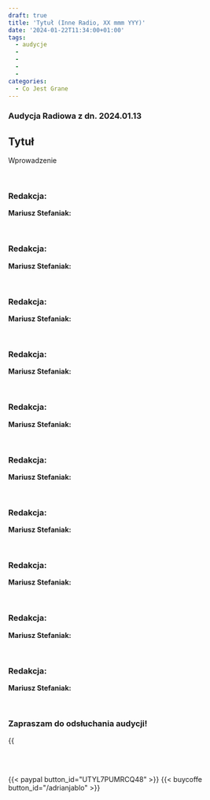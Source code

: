 ```yaml
---
draft: true
title: 'Tytuł (Inne Radio, XX mmm YYY)'
date: '2024-01-22T11:34:00+01:00'
tags:
  - audycje
  - 
  - 
  - 
  - 
categories:
  - Co Jest Grane
---
```

### Audycja Radiowa z dn. 2024.01.13

## Tytuł

Wprowadzenie

<br>
 
### Redakcja: 

**Mariusz Stefaniak:** 
 
<br>
 
### Redakcja: 

**Mariusz Stefaniak:** 
 
<br>
 
### Redakcja: 

**Mariusz Stefaniak:** 
 
<br>
 
### Redakcja: 

**Mariusz Stefaniak:** 
 
<br>
 
### Redakcja: 

**Mariusz Stefaniak:** 
 
<br>
 
### Redakcja: 

**Mariusz Stefaniak:** 
 
<br>
 
### Redakcja: 

**Mariusz Stefaniak:** 
 
<br>
 
### Redakcja: 

**Mariusz Stefaniak:** 
 
<br>
 
### Redakcja: 

**Mariusz Stefaniak:** 
 
<br>
 
### Redakcja: 

**Mariusz Stefaniak:** 


<br>

### Zapraszam do odsłuchania audycji!

{{<audio src="audio/CJG_51_2024_01_27.mp3" caption="Zapis audycji CJG, publikowanej na łamach Innego Radia Głuchołazy w dniu 13 stycznia 2024">}}

<br>
<br>

{{< paypal button_id="UTYL7PUMRCQ48" >}}
{{< buycoffe button_id="/adrianjablo" >}}
